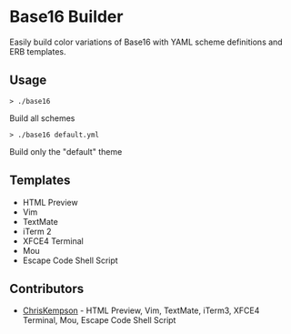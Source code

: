 # Base16 Builder
Easily build color variations of Base16 with YAML scheme definitions and ERB templates. 

## Usage
    > ./base16
Build all schemes

    > ./base16 default.yml
Build only the "default" theme

## Templates
* HTML Preview
* Vim
* TextMate
* iTerm 2
* XFCE4 Terminal 
* Mou
* Escape Code Shell Script

## Contributors
* [ChrisKempson](https://github.com/chriskempson) - HTML Preview, Vim, TextMate, iTerm3, XFCE4 Terminal, Mou, Escape Code Shell Script
